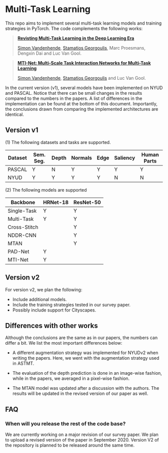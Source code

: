 # Multi-Task Learning

This repo aims to implement several multi-task learning models and training strategies in PyTorch. The code complements the following works:
> [**Revisting Multi-Task Learning in the Deep Learning Era**](https://arxiv.org/abs/2004.13379)
>
> [Simon Vandenhende](https://twitter.com/svandenh1), [Stamatios Georgoulis](https://twitter.com/stam_g), Marc Proesmans, Dengxin Dai and Luc Van Gool.

> [**MTI-Net: Multi-Scale Task Interaction Networks for Multi-Task Learning**](https://arxiv.org/abs/2001.06902)
>
> [Simon Vandenhende](https://twitter.com/svandenh1), [Stamatios Georgoulis](https://twitter.com/stam_g) and Luc Van Gool.

In the current version (v1), several models have been implemented on NYUD and PASCAL. Notice that there can be small changes in the results compared to the numbers in the papers. A list of differences in the implementation can be found at the bottom of this document. Importantly, the conclusions drawn from comparing the implemented architectures are identical. 

## Version v1

(1) The following datasets and tasks are supported.

| Dataset | Sem. Seg. | Depth | Normals | Edge | Saliency | Human Parts |
|---------|-----------|-------|---------|----------------|----------|-------------|
| PASCAL  |     Y     |   N   |    Y    |       Y        |    Y     |      Y      |
| NYUD    |     Y     |   Y   |    Y    |       Y        |    N     |      N      |

(2) The following models are supported

| Backbone | HRNet-18 | ResNet-50 |
|----------|----------|-----------|
| Single-Task |  Y    |  Y |
| Multi-Task | Y | Y |
| Cross-Stitch | | Y |
| NDDR-CNN | | Y |
| MTAN | | Y |
| PAD-Net | Y | |
| MTI-Net | Y | |

## Version v2

For version v2, we plan the following:

- Include additional models.
- Include the training strategies tested in our survey paper. 
- Possibly include support for Cityscapes.


## Differences with other works

Although the conclusions are the same as in our papers, the numbers can differ a bit.
We list the most important differences below:

- A different augmentation strategy was implemented for NYUDv2 when writing the papers.
Here, we went with the augmentation strategy used in ASTMT.

- The evaluation of the depth prediction is done in an image-wise fashion, while in the papers, we averaged
in a pixel-wise fashion.

- The MTAN model was updated after a discussion with the authors. The results will be updated in the revised version
of our paper as well. 


## FAQ

### When will you release the rest of the code base?  
We are currently working on a major revision of our survey paper. We plan to upload a revised version of the paper in September 2020. Version V2 of the repository is planned to be released around the same time. 
